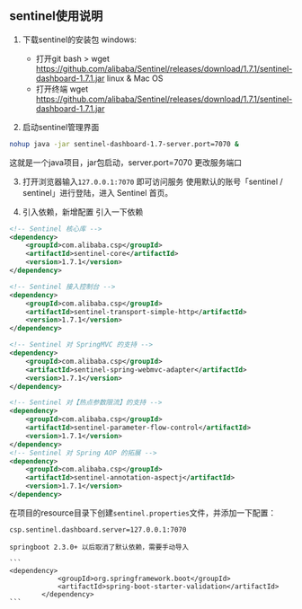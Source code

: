## sentinel使用说明
1. 下载sentinel的安装包
    windows:
    - 打开git bash > wget https://github.com/alibaba/Sentinel/releases/download/1.7.1/sentinel-dashboard-1.7.1.jar
    linux & Mac OS 
    - 打开终端 wget https://github.com/alibaba/Sentinel/releases/download/1.7.1/sentinel-dashboard-1.7.1.jar
    
2. 启动sentinel管理界面
```sh
nohup java -jar sentinel-dashboard-1.7-server.port=7070 &
```
这就是一个java项目，jar包启动，server.port=7070 更改服务端口

3. 打开浏览器输入`127.0.0.1:7070` 即可访问服务
使用默认的账号「sentinel / sentinel」进行登陆，进入 Sentinel 首页。


4. 引入依赖，新增配置
引入一下依赖

```xml
<!-- Sentinel 核心库 -->
<dependency>
    <groupId>com.alibaba.csp</groupId>
    <artifactId>sentinel-core</artifactId>
    <version>1.7.1</version>
</dependency>

<!-- Sentinel 接入控制台 -->
<dependency>
    <groupId>com.alibaba.csp</groupId>
    <artifactId>sentinel-transport-simple-http</artifactId>
    <version>1.7.1</version>
</dependency>

<!-- Sentinel 对 SpringMVC 的支持 -->
<dependency>
    <groupId>com.alibaba.csp</groupId>
    <artifactId>sentinel-spring-webmvc-adapter</artifactId>
    <version>1.7.1</version>
</dependency>

<!-- Sentinel 对【热点参数限流】的支持 -->
<dependency>
    <groupId>com.alibaba.csp</groupId>
    <artifactId>sentinel-parameter-flow-control</artifactId>
    <version>1.7.1</version>
</dependency>
<!-- Sentinel 对 Spring AOP 的拓展 -->
<dependency>
    <groupId>com.alibaba.csp</groupId>
    <artifactId>sentinel-annotation-aspectj</artifactId>
    <version>1.7.1</version>
</dependency>
```

在项目的resource目录下创建`sentinel.properties`文件，并添加一下配置：
````
csp.sentinel.dashboard.server=127.0.0.1:7070

springboot 2.3.0+ 以后取消了默认依赖，需要手动导入

```
<dependency>
            <groupId>org.springframework.boot</groupId>
            <artifactId>spring-boot-starter-validation</artifactId>
        </dependency>
```

